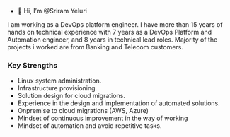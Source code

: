 - 👋 Hi, I’m @Sriram Yeluri


I am working as a DevOps platform engineer. I have more than 15 years of hands on technical experience with 7 years as a DevOps Platform and Automation engineer, and 8 years in technical lead roles. Majority of the projects i worked are from Banking and Telecom customers.


### Key Strengths
* Linux system administration.
* Infrastructure provisioning.
* Solution design for cloud migrations.
* Experience in the design and implementation of automated solutions.
* Onpremise to cloud migrations (AWS, Azure)
* Mindset of continuous improvement in the way of working
* Mindset of automation and avoid repetitive tasks.

<!---
sriram-yeluri/sriram-yeluri is a ✨ special ✨ repository because its `README.md` (this file) appears on your GitHub profile.
You can click the Preview link to take a look at your changes.
--->
